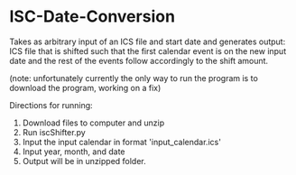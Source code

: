 # ISC-Date-Conversion
Takes as arbitrary input of an ICS file and start date and generates output: ICS file that is shifted such that the first calendar event is on the new input date and the rest of the events follow accordingly to the shift amount.

(note: unfortunately currently the only way to run the program is to download the program, working on a fix)

Directions for running:


1. Download files to computer and unzip
2. Run iscShifter.py
3. Input the input calendar in format 'input_calendar.ics'
4. Input year, month, and date
5. Output will be in unzipped folder.
